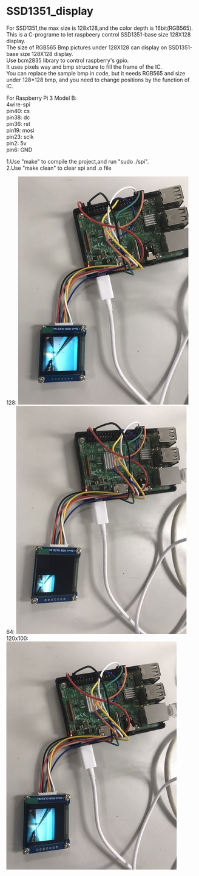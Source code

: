 # SSD1351_display
For SSD1351,the max size is 128x128,and the color depth is 16bit(RGB565).  
This is a C-programe to let raspbeery control SSD1351-base size 128X128 display.  
The size of RGB565 Bmp pictures under 128X128 can display on SSD1351-base size 128X128 display.  
Use bcm2835 library to control raspberry's gpio.  
It uses pixels way and bmp structure to fill the frame of the IC.  
You can replace the sample bmp in code, but it needs RGB565 and size under 128*128 bmp, and you need to change positions by the function of IC.



For Raspberry Pi 3 Model B:  
4wire-spi  
pin40: cs  
pin38: dc  
pin36: rst  
pin19: mosi  
pin23: sclk  
pin2: 5v  
pin6: GND  




1.Use "make" to compile the project,and run "sudo ./spi".  
2.Use "make clean" to clear spi and .o file

128:
![image](https://github.com/Ray0124/Rapberry_SSD1351_display/blob/master/128.jpg)
64:
![image](https://github.com/Ray0124/Rapberry_SSD1351_display/blob/master/64.jpg)
120x100:
![image](https://github.com/Ray0124/Rapberry_SSD1351_display/blob/master/120x100.jpg)
